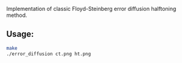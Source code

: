 Implementation of classic Floyd-Steinberg error diffusion halftoning method.

## Usage:

```bash
make
./error_diffusion ct.png ht.png
```
